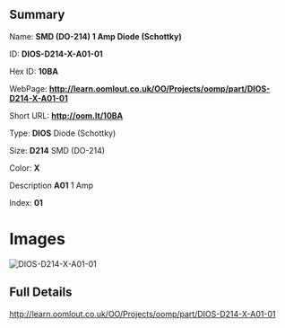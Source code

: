 

## Summary
 
Name: __SMD (DO-214) 1 Amp Diode (Schottky)__

ID: __DIOS-D214-X-A01-01__

Hex ID: __10BA__

WebPage: __http://learn.oomlout.co.uk/OO/Projects/oomp/part/DIOS-D214-X-A01-01__

Short URL: __http://oom.lt/10BA__


Type: __DIOS__ Diode (Schottky) 

Size: __D214__ SMD (DO-214) 

Color: __X__  

Description __A01__ 1 Amp 

Index: __01__


# Images
![DIOS-D214-X-A01-01](http://oomlout.com/oomp-gen/parts/DIOS-D214-X-A01-01/DIOS-D214-X-A01-01_420.jpg)



## Full Details

 http://learn.oomlout.co.uk/OO/Projects/oomp/part/DIOS-D214-X-A01-01














